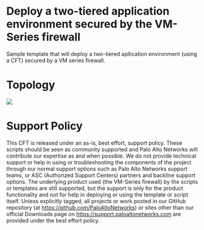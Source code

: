 # Deploy a two-tiered application environment secured by the VM-Series firewall

Sample template that will deploy a two-tiered apllication environment (using a CFT) secured by a VM series firewall.


# Topology

<img src="https://github.com/PaloAltoNetworks/aws/blob/master/two-tier-sample/topology.png"/>

# Support Policy
This CFT is released under an as-is, best effort, support policy. These scripts should be seen as community supported and Palo Alto Networks will contribute our expertise as and when possible. We do not provide technical support or help in using or troubleshooting the components of the project through our normal support options such as Palo Alto Networks support teams, or ASC (Authorized Support Centers) partners and backline support options. The underlying product used (the VM-Series firewall) by the scripts or templates are still supported, but the support is only for the product functionality and not for help in deploying or using the template or script itself.
Unless explicitly tagged, all projects or work posted in our GitHub repository (at https://github.com/PaloAltoNetworks) or sites other than our official Downloads page on https://support.paloaltonetworks.com are provided under the best effort policy.




